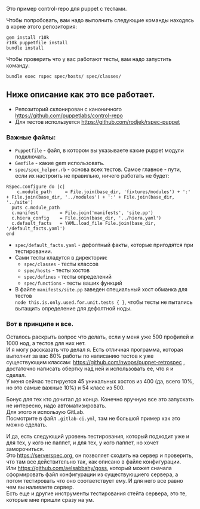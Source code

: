 Это пример control-repo для puppet с тестами.  

Чтобы попробовать, вам надо выполнить следующие команды находясь в корне этого репозитория:  
```
gem install r10k
r10k puppetfile install
bundle install
```

Чтобы проверить что у вас работают тесты, вам надо запустить команду:  
```
bundle exec rspec spec/hosts/ spec/classes/
```

## Ниже описание как это все работает.  

- Репозиторий склонирован с каноничного https://github.com/puppetlabs/control-repo
- Для тестов используется https://github.com/rodjek/rspec-puppet

### Важные файлы:
- `Puppetfile` - файл, в котором вы указываете какие puppet модули подключать.
- `Gemfile` - какие gem использовать.
- `spec/spec_helper.rb` - основа всех тестов. Самое главное - пути, если их настроить не правильно, ничего работать не будет:
```
RSpec.configure do |c|
    c.module_path     = File.join(base_dir, 'fixtures/modules') + ':' + File.join(base_dir, '../modules') + ':' + File.join(base_dir, '../site')
  puts c.module_path
  c.manifest        = File.join('manifests', 'site.pp')
  c.hiera_config    = File.join(base_dir, '../hiera.yaml')
  c.default_facts   = YAML.load_file File.join(base_dir, '/default_facts.yaml')
end
```
- `spec/default_facts.yaml` - дефолтный факты, которые пригодятся при тестировании.
- Сами тесты кладутся в директории:
  - `spec/classes` - тесты классов
  - `spec/hosts` - тесты хостов
  - `spec/defines` - тесты определений
  - `spec/functions` - тесты ваших функций
- В файле `manifests/site.pp` заведен специальный хост обманка для тестов  
`node this.is.only.used.for.unit.tests { }`, чтобы тесты не пытались вытащить определение для дефолтной ноды.

### Вот в принципе и все.

Осталось раскрыть вопрос что делать, если у меня уже 500 профилей и 1000 нод, а тестов для них нет.  
И я могу рассказать что делал я.
Есть отличная программа, которая выполнит за вас 80% работы по написанию тестов к уже существующим классам: https://github.com/nwops/puppet-retrospec , достаточно написать обертку над ней и использовать ее, что я и сделал.  
У меня сейчас тестируется 45 уникальных хостов из 400 (да, всего 10%, но это самые важные 10%) и 54 класс из 500.


Бонус для тех кто дочитал до конца.
Конечно вручную все это запускать не интересно, надо автоматизировать.  
Для этого я использую GitLab.  
Посмотрите в файл `.gitlab-ci.yml`, там не большой пример как это можно сделать.

И да, есть следующий уровень тестирования, который подходит уже и для тех, у кого не паппет, и для тех, у кого паппет, но хочет заморочиться.  
Это https://serverspec.org, он позволяет сходить на сервер и проверить, что там все действительно так, как описано в файле конфигурации.  
Или https://github.com/aelsabbahy/goss, который может сначала сформировать файл конфигурации из существующиего сервера, а потом тестировать что оно соответствует ему. И для него все равно чем вы наливаете сервер.  
Есть еще и другие инструменты тестирования стейта сервера, это те, которые мне пришли сразу на ум.
